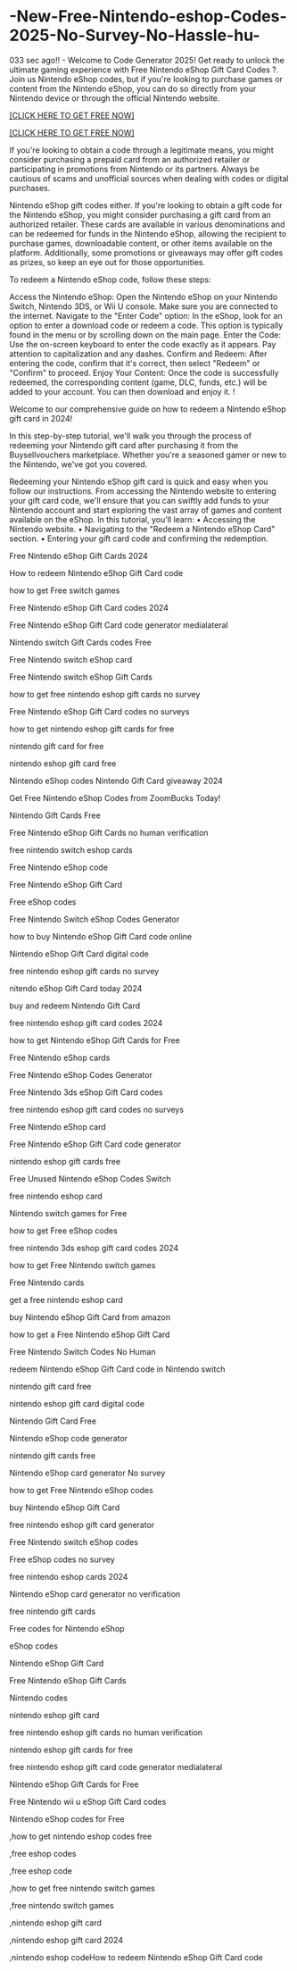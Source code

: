 # -New-Free-Nintendo-eshop-Codes-2025-No-Survey-No-Hassle-hu-
033 sec ago!! - Welcome to Code Generator 2025! Get ready to unlock the ultimate gaming experience with Free Nintendo eShop Gift Card Codes ?. Join us Nintendo eShop codes, but if you're looking to purchase games or content from the Nintendo eShop, you can do so directly from your Nintendo device or through the official Nintendo website.


[[CLICK HERE TO GET FREE NOW] ](https://www.aeroned.com/getmedia/dc0efdac-0d06-4720-b9a8-24b75b714858/allgiftcardsrubel.html.aspx)

[[CLICK HERE TO GET FREE NOW] ](https://www.aeroned.com/getmedia/dc0efdac-0d06-4720-b9a8-24b75b714858/allgiftcardsrubel.html.aspx)


If you're looking to obtain a code through a legitimate means, you might consider purchasing a prepaid card from an authorized retailer or participating in promotions from Nintendo or its partners. Always be cautious of scams and unofficial sources when dealing with codes or digital purchases.


Nintendo eShop gift codes either. If you're looking to obtain a gift code for the Nintendo eShop, you might consider purchasing a gift card from an authorized retailer. These cards are available in various denominations and can be redeemed for funds in the Nintendo eShop, allowing the recipient to purchase games, downloadable content, or other items available on the platform. Additionally, some promotions or giveaways may offer gift codes as prizes, so keep an eye out for those opportunities.


To redeem a Nintendo eShop code, follow these steps:


Access the Nintendo eShop: Open the Nintendo eShop on your Nintendo Switch, Nintendo 3DS, or Wii U console. Make sure you are connected to the internet.
Navigate to the "Enter Code" option: In the eShop, look for an option to enter a download code or redeem a code. This option is typically found in the menu or by scrolling down on the main page.
Enter the Code: Use the on-screen keyboard to enter the code exactly as it appears. Pay attention to capitalization and any dashes.
Confirm and Redeem: After entering the code, confirm that it's correct, then select "Redeem" or "Confirm" to proceed.
Enjoy Your Content: Once the code is successfully redeemed, the corresponding content (game, DLC, funds, etc.) will be added to your account. You can then download and enjoy it.
    !

Welcome to our comprehensive guide on how to redeem a Nintendo eShop gift card in 2024!

In this step-by-step tutorial, we'll walk you through the process of redeeming your Nintendo gift card after purchasing it from the Buysellvouchers marketplace. Whether you're a seasoned gamer or new to the Nintendo, we've got you covered.

Redeeming your Nintendo eShop gift card is quick and easy when you follow our instructions. From accessing the Nintendo website to entering your gift card code, we'll ensure that you can swiftly add funds to your Nintendo account and start exploring the vast array of games and content available on the eShop.
In this tutorial, you'll learn:
• Accessing the Nintendo website.
• Navigating to the "Redeem a Nintendo eShop Card" section.
• Entering your gift card code and confirming the redemption.

Free Nintendo eShop Gift Cards 2024

How to redeem Nintendo eShop Gift Card code

how to get Free switch games

Free Nintendo eShop Gift Card codes 2024

Free Nintendo eShop Gift Card code generator medialateral

Nintendo switch Gift Cards codes Free

Free Nintendo switch eShop card

Free Nintendo switch eShop Gift Cards

how to get free nintendo eshop gift cards no survey

Free Nintendo eShop Gift Card codes no surveys

how to get nintendo eshop gift cards for free

nintendo gift card for free

nintendo eshop gift card free

Nintendo eShop codes Nintendo Gift Card giveaway 2024

Get Free Nintendo eShop Codes from ZoomBucks Today!

Nintendo Gift Cards Free

Free Nintendo eShop Gift Cards no human verification

free nintendo switch eshop cards

Free Nintendo eShop code

Free Nintendo eShop Gift Card

Free eShop codes

Free Nintendo Switch eShop Codes Generator

how to buy Nintendo eShop Gift Card code online

Nintendo eShop Gift Card digital code

free nintendo eshop gift cards no survey

nitendo eShop Gift Card today 2024

buy and redeem Nintendo Gift Card

free nintendo eshop gift card codes 2024

how to get Nintendo eShop Gift Cards for Free

Free Nintendo eShop cards

Free Nintendo eShop Codes Generator

Free Nintendo 3ds eShop Gift Card codes

free nintendo eshop gift card codes no surveys

Free Nintendo eShop card

Free Nintendo eShop Gift Card code generator

nintendo eshop gift cards free

Free Unused Nintendo eShop Codes Switch

free nintendo eshop card

Nintendo switch games for Free

how to get Free eShop codes

free nintendo 3ds eshop gift card codes 2024

how to get Free Nintendo switch games

Free Nintendo cards

get a free nintendo eshop card

buy Nintendo eShop Gift Card from amazon

how to get a Free Nintendo eShop Gift Card

Free Nintendo Switch Codes No Human

redeem Nintendo eShop Gift Card code in Nintendo switch

nintendo gift card free

nintendo eshop gift card digital code

Nintendo Gift Card Free

Nintendo eShop code generator

nintendo gift cards free

Nintendo eShop card generator No survey

how to get Free Nintendo eShop codes

buy Nintendo eShop Gift Card

free nintendo eshop gift card generator

Free Nintendo switch eShop codes

Free eShop codes no survey

free nintendo eshop cards 2024

Nintendo eShop card generator no verification

free nintendo gift cards

Free codes for Nintendo eShop

eShop codes

Nintendo eShop Gift Card

Free Nintendo eShop Gift Cards

Nintendo codes

nintendo eshop gift card

free nintendo eshop gift cards no human verification

nintendo eshop gift cards for free

free nintendo eshop gift card code generator medialateral

Nintendo eShop Gift Cards for Free

Free Nintendo wii u eShop Gift Card codes

Nintendo eShop codes for Free

,how to get nintendo eshop codes free

,free eshop codes

,free eshop code

,how to get free nintendo switch games

,free nintendo switch games

,nintendo eshop gift card

,nintendo eshop gift card 2024

,nintendo eshop codeHow to redeem Nintendo eShop Gift Card code
